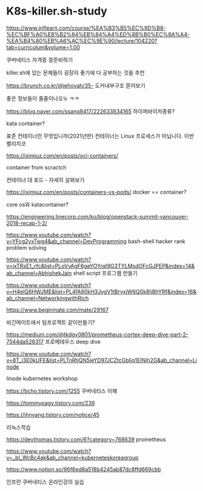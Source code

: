 # K8s-killer.sh-study

https://www.inflearn.com/course/%EA%B3%B5%EC%9D%B8-%EC%BF%A0%EB%B2%84%EB%84%A4%ED%8B%B0%EC%8A%A4-%EA%B4%80%EB%A6%AC%EC%9E%90/lecture/104220?tab=curriculum&volume=1.00

쿠버네티스 자격증 잘준비하기

killer.sh에 있는 문제들이 굉장히 좋기에 다 공부하는 것을 추천


https://brunch.co.kr/@jehovah/35- 도커내부구조 뜯어보기 

좋은 정보들이 줄줄이나오누 ㅋㅋ

https://blog.naver.com/ssang8417/222633834165 하이퍼바이저종류?

kata container?

표준 컨테이너란 무엇입니까(2021년판)
컨테이너는 Linux 프로세스가 아닙니다.
이반 벨리치코

https://iximiuz.com/en/posts/oci-containers/

container from scractch

컨테이너 대 포드 - 자세히 살펴보기

https://iximiuz.com/en/posts/containers-vs-pods/
docker == container?

core os와 katacontainer?

https://engineering.linecorp.com/ko/blog/openstack-summit-vancouver-2018-recap-1-2/



https://www.youtube.com/watch?v=YFcg2yxTwg4&ab_channel=DevProgramming
bash-shell hacker rank problem solving


https://www.youtube.com/watch?v=jxTRsE1_rfc&list=PLoVvAgF6geYOYrqI9G3TYLMsdOFcGJPEP&index=14&ab_channel=AbhishekJain
shell script 프로그램 만들기

https://www.youtube.com/watch?v=H4eIQ6HWJME&list=PL4fA60kH3JvgV1tBryxjW6Q0k8IjBhYRf&index=16&ab_channel=NetworkingwithRich

https://www.beginmate.com/mate/29167

비긴메이트에서 팀프로젝트 같이만들기?


https://medium.com/@tkdgy0801/prometheus-cortex-deep-dive-part-2-7544da526317
프로메테우스 deep dive

https://www.youtube.com/watch?v=8T_i3E0kUFE&list=PLTnRtjQN5ieYD97JCZtcGbIjq1EINih2G&ab_channel=Linode

linode kubernetes workshop 

https://bcho.tistory.com/1255
쿠버네티스 이해

https://tommypagy.tistory.com/239


https://jhnyang.tistory.com/notice/45 

리눅스학습

https://devthomas.tistory.com/6?category=768639
prometheus 

https://www.youtube.com/watch?v=_bI_WcBc4ak&ab_channel=kuberneteskoreagroup


https://www.notion.so/96f6ed8a518b4245ab87dc8ffd669cbb

인프런 쿠버네티스 온라인강의 실습
